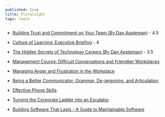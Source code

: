 ```yaml
---
published: true
title: Pluralsight
tags: learn
---
```

- [Building Trust and Commitment on Your Team (By Dan Appleman)](https://app.pluralsight.com/library/courses/building-trust-commitment-your-team/table-of-contents) - 4.5
- [Culture of Learning: Executive Briefing](https://app.pluralsight.com/library/courses/culture-of-learning-executive-briefing/table-of-contents) - 4
- [The Hidden Secrets of Technology Careers (By Dan Appleman)](https://app.pluralsight.com/library/courses/technology-careers-dark-side/table-of-contents) - 3.5

- [Management Course: Difficult Conversations and Friendlier Workplaces](https://app.pluralsight.com/library/courses/management-difficult-conversations-friendlier-workplaces/table-of-contents)
- [Managing Anger and Frustration in the Workplace](https://app.pluralsight.com/library/courses/managing-anger-frustration-workplace/table-of-contents)

- [Being a Better Communicator: Grammar, De-jargoning, and Articulation](https://app.pluralsight.com/library/courses/being-better-communicator-grammar-dejargoning-articulation/table-of-contents)
- [Effective Phone Skills](https://app.pluralsight.com/library/courses/effective-phone-skills/table-of-contents)

- [Turning the Corporate Ladder into an Escalator](https://app.pluralsight.com/library/courses/turning-corporate-ladder-into-escalator/table-of-contents)

- [Building Software That Lasts - A Guide to Maintainable Software](https://app.pluralsight.com/course-player?clipId=133e20c5-e325-463c-8a2e-fe88ab139f94)